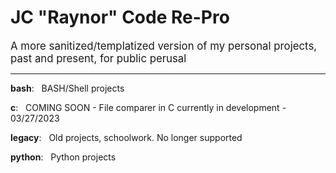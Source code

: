 [//]: # (<span style="font-size:larger;"> </span> &nbsp; )  
[//]: # (The above is just to make an easy copy for how we like our headings in Markdown)  


# JC "Raynor" Code Re-Pro  
<span style="font-size:larger;">A more sanitized/templatized version of my personal projects, past and present, for public perusal  </span>  

---
__bash__: &nbsp; BASH/Shell projects  
  
__c__: &nbsp; COMING SOON - File comparer in C currently in development - 03/27/2023  
  
__legacy__: &nbsp; Old projects, schoolwork. No longer supported
  
__python__: &nbsp; Python projects
  
